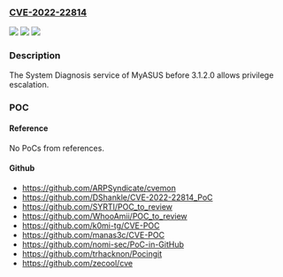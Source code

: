 ### [CVE-2022-22814](https://cve.mitre.org/cgi-bin/cvename.cgi?name=CVE-2022-22814)
![](https://img.shields.io/static/v1?label=Product&message=n%2Fa&color=blue)
![](https://img.shields.io/static/v1?label=Version&message=n%2Fa&color=blue)
![](https://img.shields.io/static/v1?label=Vulnerability&message=n%2Fa&color=brighgreen)

### Description

The System Diagnosis service of MyASUS before 3.1.2.0 allows privilege escalation.

### POC

#### Reference
No PoCs from references.

#### Github
- https://github.com/ARPSyndicate/cvemon
- https://github.com/DShankle/CVE-2022-22814_PoC
- https://github.com/SYRTI/POC_to_review
- https://github.com/WhooAmii/POC_to_review
- https://github.com/k0mi-tg/CVE-POC
- https://github.com/manas3c/CVE-POC
- https://github.com/nomi-sec/PoC-in-GitHub
- https://github.com/trhacknon/Pocingit
- https://github.com/zecool/cve

